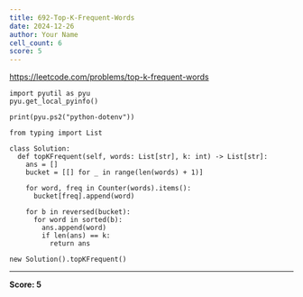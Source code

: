 ```yaml
---
title: 692-Top-K-Frequent-Words
date: 2024-12-26
author: Your Name
cell_count: 6
score: 5
---
```


https://leetcode.com/problems/top-k-frequent-words


```
import pyutil as pyu
pyu.get_local_pyinfo()
```


```
print(pyu.ps2("python-dotenv"))
```


```
from typing import List
```


```
class Solution:
  def topKFrequent(self, words: List[str], k: int) -> List[str]:
    ans = []
    bucket = [[] for _ in range(len(words) + 1)]

    for word, freq in Counter(words).items():
      bucket[freq].append(word)

    for b in reversed(bucket):
      for word in sorted(b):
        ans.append(word)
        if len(ans) == k:
          return ans
```


```
new Solution().topKFrequent()
```


---
**Score: 5**